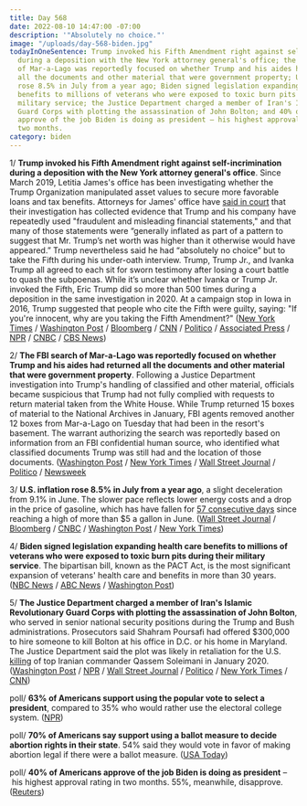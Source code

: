 ```yaml
---
title: Day 568
date: 2022-08-10 14:47:00 -07:00
description: '"Absolutely no choice."'
image: "/uploads/day-568-biden.jpg"
todayInOneSentence: Trump invoked his Fifth Amendment right against self-incrimination
  during a deposition with the New York attorney general's office; the FBI search
  of Mar-a-Lago was reportedly focused on whether Trump and his aides had returned
  all the documents and other material that were government property; U.S. inflation
  rose 8.5% in July from a year ago; Biden signed legislation expanding health care
  benefits to millions of veterans who were exposed to toxic burn pits during their
  military service; the Justice Department charged a member of Iran's Islamic Revolutionary
  Guard Corps with plotting the assassination of John Bolton; and 40% of Americans
  approve of the job Biden is doing as president – his highest approval rating in
  two months.
category: biden
---
```


1/ **Trump invoked his Fifth Amendment right against self-incrimination during a deposition with the New York attorney general's office**. Since March 2019, Letitia James's office has been investigating whether the Trump Organization manipulated asset values to secure more favorable loans and tax benefits. Attorneys for James' office have [said in court](https://whatthefuckjusthappenedtoday.com/2022/01/19/day-365/#4-new-york-attorney-general-letitia) that their investigation has collected evidence that Trump and his company have repeatedly used "fraudulent and misleading financial statements," and that many of those statements were “generally inflated as part of a pattern to suggest that Mr. Trump’s net worth was higher than it otherwise would have appeared.” Trump nevertheless said he had “absolutely no choice” but to take the Fifth during his under-oath interview. Trump, Trump Jr., and Ivanka Trump all agreed to each sit for sworn testimony after losing a court battle to quash the subpoenas. While it’s unclear whether Ivanka or Trump Jr. invoked the Fifth, Eric Trump did so more than 500 times during a deposition in the same investigation in 2020. At a campaign stop in Iowa in 2016, Trump suggested that people who cite the Fifth were guilty, saying: "If you're innocent, why are you taking the Fifth Amendment?" ([New York Times](https://www.nytimes.com/live/2022/08/10/nyregion/trump-testimony-investigation-news/trump-declines-to-answer-questions-in-new-york-deposition-invoking-his-right-against-self-incrimination?smid=url-share) / [Washington Post](https://www.washingtonpost.com/national-security/2022/08/10/trump-deposition-letitia-james/) / [Bloomberg](https://www.bloomberg.com/news/articles/2022-08-10/trump-to-be-questioned-by-new-york-attorney-general-wednesday?srnd=premium&sref=MIBMEEoj) / [CNN](https://www.cnn.com/2022/08/10/politics/trump-deposition-ny-attorney-general/index.html) / [Politico](https://www.politico.com/news/2022/08/10/trump-to-be-deposed-by-new-york-attorney-general-on-wednesday-00050784) / [Associated Press](https://apnews.com/article/donald-trump-ny-investigation-testimony-a4e6264d44b194d24dfb916ffc7f51ca?taid=62f3c054dcbb3b0001b68f69) / [NPR](https://www.npr.org/2022/08/10/1116714746/trump-testimony-deposition-new-york) / [CNBC](https://www.cnbc.com/2022/08/10/trump-says-he-refused-to-answer-ny-attorney-generals-questions-in-probe-of-his-business.html) / [CBS News](https://www.cbsnews.com/news/trump-deposition-fifth-amendment-new-york-fraud-investigation/))

2/ **The FBI search of Mar-a-Lago was reportedly focused on whether Trump and his aides had returned all the documents and other material that were government property**. Following a Justice Department investigation into Trump's handling of classified and other material, officials became suspicious that Trump had not fully complied with requests to return material taken from the White House. While Trump returned 15 boxes of material to the National Archives in January, FBI agents removed another 12 boxes from Mar-a-Lago on Tuesday that had been in the resort's basement. The warrant authorizing the search was reportedly based on information from an FBI confidential human source, who identified what classified documents Trump was still had and the location of those documents. ([Washington Post](https://www.washingtonpost.com/national-security/2022/08/09/trump-fbi-search-mar-a-lago/) / [New York Times](https://www.nytimes.com/2022/08/09/us/politics/fbi-search-trump.html) / [Wall Street Journal](https://www.wsj.com/articles/fbi-search-of-trumps-florida-home-mar-a-lago-is-criticized-by-republicans-11660049490?mod=hp_lead_pos2) / [Politico](https://www.politico.com/news/2022/08/09/fbi-dozen-boxes-mar-a-lago-trump-lawyer-00050730) / [Newsweek](https://www.newsweek.com/exclusive-informer-told-fbi-what-docs-trump-was-hiding-where-1732283)

3/ **U.S. inflation rose 8.5% in July from a year ago**, a slight deceleration from 9.1% in June. The slower pace reflects lower energy costs and a drop in the price of gasoline, which has have fallen for [57 consecutive days](https://www.nytimes.com/2022/08/10/business/gas-prices-inflation.html) since reaching a high of more than $5 a gallon in June. ([Wall Street Journal](https://www.wsj.com/articles/us-inflation-july-2022-consumer-price-index-11660077986?mod=article_inline) / [Bloomberg](https://www.bloomberg.com/news/articles/2022-08-10/us-inflation-decelerates-more-than-forecast-on-gas-price-drop?srnd=premium&sref=MIBMEEoj) / [CNBC](https://www.cnbc.com/2022/08/10/consumer-prices-rose-8point5percent-in-july-less-than-expected-as-inflation-pressures-ease-a-bit.html) / [Washington Post](https://www.washingtonpost.com/business/2022/08/10/july-inflation-clip/) / [New York Times](https://www.nytimes.com/live/2022/08/10/business/inflation-cpi-report))

4/ **Biden signed legislation expanding health care benefits to millions of veterans who were exposed to toxic burn pits during their military service**. The bipartisan bill, known as the PACT Act, is the most significant expansion of veterans' health care and benefits in more than 30 years. ([NBC News](https://www.nbcnews.com/politics/white-house/biden-sign-bill-expanding-benefits-veterans-exposed-toxic-burn-pits-rcna42365) / [ABC News](https://abcnews.go.com/Politics/biden-signs-pact-act-expanding-streamlining-care-veterans/story?id=88192474) / [Washington Post](https://www.washingtonpost.com/politics/2022/08/10/biden-veterans-burn-pits/))

5/ **The Justice Department charged a member of Iran's Islamic Revolutionary Guard Corps with plotting the assassination of John Bolton**, who served in senior national security positions during the Trump and Bush administrations. Prosecutors said Shahram Poursafi had offered $300,000 to hire someone to kill Bolton at his office in D.C. or his home in Maryland. The Justice Department said the plot was likely in retaliation for the U.S. [killing](https://whatthefuckjusthappenedtoday.com/2020/01/05/day-1081/#1-trump-authorized-a-drone-strike-at) of top Iranian commander Qassem Soleimani in January 2020. ([Washington Post](https://www.washingtonpost.com/national-security/2022/08/10/bolton-iran-assassination-plot/) / [NPR](https://www.npr.org/2022/08/10/1116751323/iranian-charged-in-alleged-plot-to-kill-former-national-security-adviser-john-bo) / [Wall Street Journal](https://www.wsj.com/articles/iranian-national-sought-to-kill-john-bolton-u-s-says-11660143066) / [Politico](https://www.politico.com/news/2022/08/10/justice-department-iranian-operative-assassinate-bolton-00050817) / [New York Times](https://www.nytimes.com/2022/08/10/us/politics/iranian-john-bolton-assassination-charges.html) / [CNN](https://www.cnn.com/2022/08/10/politics/justice-department-charges-iranian-with-trying-to-assassinate-john-bolton/index.html))

poll/ **63% of Americans support using the popular vote to select a president**, compared to 35% who would rather use the electoral college system. ([NPR](https://www.npr.org/2022/08/10/1116688726/most-americans-support-using-the-popular-vote-to-decide-u-s-presidents-data-show))

poll/ **70% of Americans say support using a ballot measure to decide abortion rights in their state**. 54% said they would vote in favor of making abortion legal if there were a ballot measure. ([USA Today](https://www.usatoday.com/story/news/politics/2022/08/10/voters-abortion-rights-state-ballots-poll/10284741002/))

poll/ **40% of Americans approve of the job Biden is doing as president** – his highest approval rating in two months. 55%, meanwhile, disapprove. ([Reuters](https://www.reuters.com/world/us/biden-approval-rises-40-highest-two-months-reutersipsos-shows-2022-08-09/))
